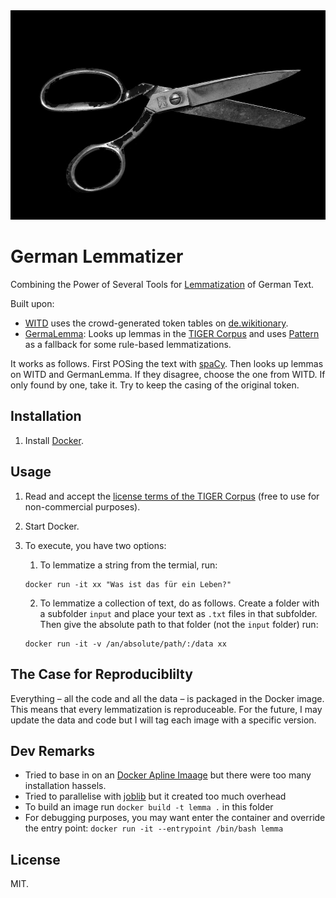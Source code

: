 <div align="center">
  <img src="matt-artz-353291-unsplash.jpg" alt="Scissors">
</div>

# German Lemmatizer

Combining the Power of Several Tools for [Lemmatization](https://en.wikipedia.org/wiki/Lemmatisation) of German Text.

Built upon:

-   [WITD]() uses the crowd-generated token tables on [de.wikitionary]().
-   [GermaLemma](https://github.com/WZBSocialScienceCenter/germalemma): Looks up lemmas in the [TIGER Corpus](http://www.ims.uni-stuttgart.de/forschung/ressourcen/korpora/TIGERCorpus/) and uses [Pattern]() as a fallback for some rule-based lemmatizations.

It works as follows. First POSing the text with [spaCy](). Then looks up lemmas on WITD and GermanLemma. If they disagree, choose the one from WITD. If only found by one, take it. Try to keep the casing of the original token.

## Installation

1. Install [Docker](https://docs.docker.com/).

## Usage

1. Read and accept the [license terms of the TIGER Corpus](http://www.ims.uni-stuttgart.de/forschung/ressourcen/korpora/TIGERCorpus/license/htmlicense.html) (free to use for non-commercial purposes).
2. Start Docker.
3. To execute, you have two options:

    1. To lemmatize a string from the termial, run:

    ```
    docker run -it xx "Was ist das für ein Leben?"
    ```

    2. To lemmatize a collection of text, do as follows. Create a folder with a subfolder `input` and place your text as `.txt` files in that subfolder. Then give the absolute path to that folder (not the `input` folder) run:

    ```
    docker run -it -v /an/absolute/path/:/data xx
    ```

## The Case for Reproduciblilty

Everything – all the code and all the data – is packaged in the Docker image. This means that every lemmatization is reproduceable. For the future, I may update the data and code but I will tag each image with a specific version.

## Dev Remarks

-   Tried to base in on an [Docker Apline Imaage](https://hub.docker.com/_/alpine/) but there were too many installation hassels.
-   Tried to parallelise with [joblib](https://github.com/joblib/joblib) but it created too much overhead
-   To build an image run `docker build -t lemma .` in this folder
-   For debugging purposes, you may want enter the container and override the entry point: `docker run -it --entrypoint /bin/bash lemma`

## License

MIT.
